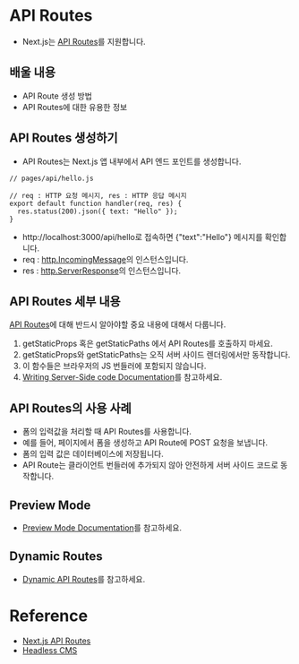 # API Routes

- Next.js는 [API Routes](https://nextjs.org/docs/api-routes/introduction)를 지원합니다.

## 배울 내용

- API Route 생성 방법
- API Routes에 대한 유용한 정보

## API Routes 생성하기

- API Routes는 Next.js 앱 내부에서 API 엔드 포인트를 생성합니다.

```
// pages/api/hello.js

// req : HTTP 요청 메시지, res : HTTP 응답 메시지
export default function handler(req, res) {
  res.status(200).json({ text: "Hello" });
}
```

- http://localhost:3000/api/hello로 접속하면 {"text":"Hello"} 메시지를 확인합니다.
- req : [http.IncomingMessage](https://nodejs.org/api/http.html#http_class_http_incomingmessage)의 인스턴스입니다.
- res : [http.ServerResponse](https://nodejs.org/api/http.html#http_class_http_serverresponse)의 인스턴스입니다.

## API Routes 세부 내용

[API Routes](https://nextjs.org/docs/api-routes/introduction)에 대해 반드시 알아야할 중요 내용에 대해서 다룹니다.

1. getStaticProps 혹은 getStaticPaths 에서 API Routes를 호출하지 마세요.
2. getStaticProps와 getStaticPaths는 오직 서버 사이드 렌더링에서만 동작합니다.
3. 이 함수들은 브라우저의 JS 번들러에 포함되지 않습니다.
4. [Writing Server-Side code Documentation](https://nextjs.org/docs/basic-features/data-fetching/get-static-props#write-server-side-code-directly)를 참고하세요.

## API Routes의 사용 사례

- 폼의 입력값을 처리할 때 API Routes를 사용합니다.
- 예를 들어, 페이지에서 폼을 생성하고 API Route에 POST 요청을 보냅니다.
- 폼의 입력 값은 데이터베이스에 저장됩니다.
- API Route는 클라이언트 번들러에 추가되지 않아 안전하게 서버 사이드 코드로 동작합니다.

## Preview Mode

- [Preview Mode Documentation](https://nextjs.org/docs/advanced-features/preview-mode)를 참고하세요.

## Dynamic Routes

- [Dynamic API Routes](https://nextjs.org/docs/api-routes/dynamic-api-routes)를 참고하세요.

# Reference

- [Next.js API Routes](https://nextjs.org/learn/basics/api-routes)
- [Headless CMS](https://en.wikipedia.org/wiki/Headless_content_management_system)
